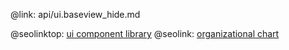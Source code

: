 @link: api/ui.baseview_hide.md

@seolinktop: [ui component library](https://webix.com)
@seolink: [organizational chart](https://webix.com/widget/organogram/)